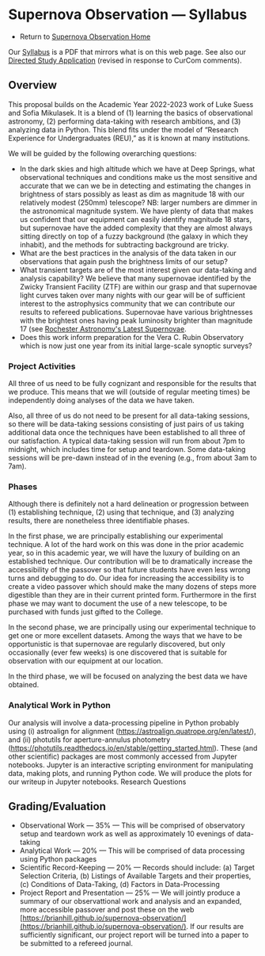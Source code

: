 # Supernova Observation &mdash; Syllabus

* Return to [Supernova Observation Home](./index.html)

Our [Syllabus](./SupernovaObservationSyllabus.pdf) is a PDF that mirrors what is on this web page. See also our [Directed Study Application](./Liao-Jin-ApplicationForDirectedStudy-REVISED.pdf) (revised in response to CurCom comments).

## Overview

This proposal builds on the Academic Year 2022-2023 work of Luke Suess and Sofia Mikulasek. It is a blend of (1) learning the basics of observational astronomy, (2) performing data-taking with research ambitions, and (3) analyzing data in Python. This blend fits under the model of “Research Experience for Undergraduates (REU),” as it is known at many institutions.

We will be guided by the following overarching questions:

* In the dark skies and high altitude which we have at Deep Springs, what observational techniques and conditions make us the most sensitive and accurate that we can we be in detecting and estimating the changes in brightness of stars possibly as least as dim as magnitude 18 with our relatively modest (250mm) telescope? NB: larger numbers are dimmer in the astronomical magnitude system. We have plenty of data that makes us confident that our equipment can easily identify magnitude 18 stars, but supernovae have the added complexity that they are almost always sitting directly on top of a fuzzy background (the galaxy in which they inhabit), and the methods for subtracting background are tricky.
* What are the best practices in the analysis of the data taken in our observations that again push the brightness limits of our setup?
* What transient targets are of the most interest given our data-taking and analysis capability? We believe that many supernovae identified by the Zwicky Transient Facility (ZTF) are within our grasp and that supernovae light curves taken over many nights with our gear will be of sufficient interest to the astrophysics community that we can contribute our results to refereed publications. Supernovae have various brightnesses with the brightest ones having peak luminosity brighter than magnitude 17 (see [Rochester Astronomy's Latest Supernovae](https://www.rochesterastronomy.org/supernova.html).
* Does this work inform preparation for the Vera C. Rubin Observatory which is now just one year from its initial large-scale synoptic surveys?

### Project Activities

All three of us need to be fully cognizant and responsible for the results that we produce. This means that we will (outside of regular meeting times) be independently doing analyses of the data we have taken.

Also, all three of us do not need to be present for all data-taking sessions, so there will be data-taking sessions consisting of just pairs of us taking additional data once the techniques have been established to all three of our satisfaction. A typical data-taking session will run from about 7pm to midnight, which includes time for setup and teardown. Some data-taking sessions will be pre-dawn instead of in the evening (e.g., from about 3am to 7am).

### Phases

Although there is definitely not a hard delineation or progression between (1) establishing technique, (2) using that technique, and (3) analyzing results, there are nonetheless three identifiable phases.

In the first phase, we are principally establishing our experimental technique. A lot of the hard work on this was done in the prior academic year, so in this academic year, we will have the luxury of building on an established technique. Our contribution will be to dramatically increase the accessibility of the passover so that future students have even less wrong turns and debugging to do. Our idea for increasing the accessibility is to create a video passover which should make the many dozens of steps more digestible than they are in their current printed form. Furthermore in the first phase we may want to document the use of a new telescope, to be purchased with funds just gifted to the College.

In the second phase, we are principally using our experimental technique to get one or more excellent datasets. Among the ways that we have to be opportunistic is that supernovae are regularly discovered, but only occasionally (ever few weeks) is one discovered that is suitable for observation with our equipment at our location.

In the third phase, we will be focused on analyzing the best data we have obtained.

### Analytical Work in Python

Our analysis will involve a data-processing pipeline in Python probably using (i) astroalign for alignment (https://astroalign.quatrope.org/en/latest/), and (ii) photutils for aperture-annulus photometry (https://photutils.readthedocs.io/en/stable/getting_started.html). These (and other scientific) packages are most commonly accessed from Jupyter notebooks. Jupyter is an interactive scripting environment for manipulating data, making plots, and running Python code. We will produce the plots for our writeup in Jupyter notebooks.
Research Questions

## Grading/Evaluation

* Observational Work — 35% — This will be comprised of observatory setup and teardown work as well as approximately 10 evenings of data-taking
* Analytical Work — 20% — This will be comprised of data processing using Python packages
* Scientific Record-Keeping — 20% — Records should include: (a) Target Selection Criteria, (b) Listings of Available Targets and their properties, (c) Conditions of Data-Taking, (d) Factors in Data-Processing
* Project Report and Presentation — 25% — We will jointly produce a summary of our observattional work and analysis and an expanded, more accessible passover and post these on the web [https://brianhill.github.io/supernova-observation/](https://brianhill.github.io/supernova-observation/). If our results are sufficiently significant, our project report will be turned into a paper to be submitted to a refereed journal.
